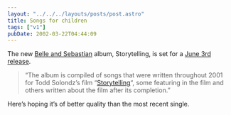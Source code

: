 ```yaml
---
layout: "../../../layouts/posts/post.astro"
title: Songs for children
tags: ["v1"]
pubDate: 2002-03-22T04:44:09
---
```


The new [Belle and Sebastian][1] album, Storytelling, is set for a [June 3rd release][2].

> &#8220;The album is compiled of songs that were written throughout 2001 for Todd Solondz&#8217;s film &#8220;[Storytelling][3]&#8220;, some featuring in the film and others written about the film after its completion.&#8221;

Here&#8217;s hoping it&#8217;s of better quality than the most recent single.

[1]: http://www.jeepster.co.uk/belleandsebastian/
[2]: http://www.banchory.net/belleandsebastian/news.html
[3]: http://www.storytellingmovie.com/
